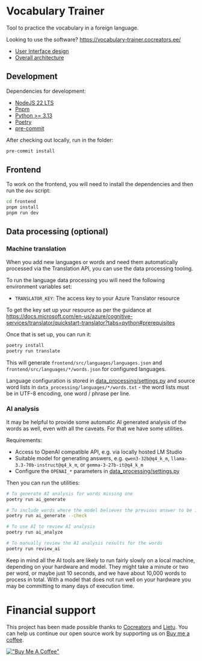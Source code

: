 # Vocabulary Trainer

Tool to practice the vocabulary in a foreign language.

Looking to use the software? https://vocabulary-trainer.cocreators.ee/

- [User Interface design](https://miro.com/app/board/uXjVO0rdlRk=/?share_link_id=630009358943)
- [Overall architecture](https://miro.com/app/board/uXjVO0r-ICc=/?share_link_id=733906777704)

## Development

Dependencies for development:

- [NodeJS 22 LTS](https://nodejs.org/en/)
- [Pnpm](https://pnpm.io/installation)
- [Python >= 3.13](https://www.python.org/downloads/)
- [Poetry](https://python-poetry.org/docs/#installation)
- [pre-commit](https://pre-commit.com/#install)

After checking out locally, run in the folder:

```bash
pre-commit install
```

## Frontend

To work on the frontend, you will need to install the dependencies and then run the `dev` script:

```bash
cd frontend
pnpm install
pnpm run dev
```

## Data processing (optional)

### Machine translation

When you add new languages or words and need them automatically processed via the Translation API, you can use
the data processing tooling.

To run the language data processing you will need the following environment variables set:

- `TRANSLATOR_KEY`: The access key to your Azure Translator resource

To get the key set up your resource as per the guidance at
https://docs.microsoft.com/en-us/azure/cognitive-services/translator/quickstart-translator?tabs=python#prerequisites

Once that is set up, you can run it:

```bash
poetry install
poetry run translate
```

This will generate `frontend/src/languages/languages.json` and `frontend/src/languages/*/words.json` for
configured languages.

Language configuration is stored in [data_processing/settings.py](.data_processing/settings.py) and source
word lists in `data_processing/languages/*/words.txt` - the word lists must be in UTF-8 encoding, one word /
phrase per line.

### AI analysis

It may be helpful to provide some automatic AI generated analysis of the words as well, even with all the
caveats. For that we have some utilities.

Requirements:

- Access to OpenAI compatible API, e.g. via locally hosted LM Studio
- Suitable model for generating answers, e.g. `qwen3-32b@q4_k_m`, `llama-3.3-70b-instruct@q4_k_m`, or
  `gemma-3-27b-it@q4_k_m`
- Configure the `OPENAI_*` parameters in [data_processing/settings.py](.data_processing/settings.py)

Then you can run the utilities:

```bash
# To generate AI analysis for words missing one
poetry run ai_generate
```

```bash
# To include words where the model believes the previous answer to be invalid
poetry run ai_generate --check
```

```bash
# To use AI to review AI analysis
poetry run ai_analyze
```

```bash
# To manually review the AI analysis results for the words
poetry run review_ai
```

Keep in mind all the AI tools are likely to run fairly slowly on a local machine, depending on your hardware
and model. They might take a minute or two per word, or maybe just 10 seconds, and we have about 10,000 words
to process in total. With a model that does not run well on your hardware you may be committing to many days
of execution time.


# Financial support

This project has been made possible thanks to [Cocreators](https://cocreators.ee) and [Lietu](https://lietu.net). You
can help us continue our open source work by supporting us
on [Buy me a coffee](https://www.buymeacoffee.com/cocreators).

[!["Buy Me A Coffee"](https://www.buymeacoffee.com/assets/img/custom_images/orange_img.png)](https://www.buymeacoffee.com/cocreators)

